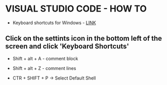 # VISUAL STUDIO CODE - HOW TO

* Keyboard shortcuts for Windows - [LINK](https://code.visualstudio.com/shortcuts/keyboard-shortcuts-windows.pdf)

## Click on the settints icon in the bottom left of the screen and click 'Keyboard Shortcuts'
  
* Shift + alt + A - comment block
* Shift + alt + Z - comment lines

* CTR + SHIFT + P -> Select Default Shell
